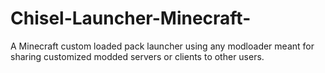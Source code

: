 # Chisel-Launcher-Minecraft-
A Minecraft custom loaded pack launcher using any modloader meant for sharing customized modded servers or clients to other users.
